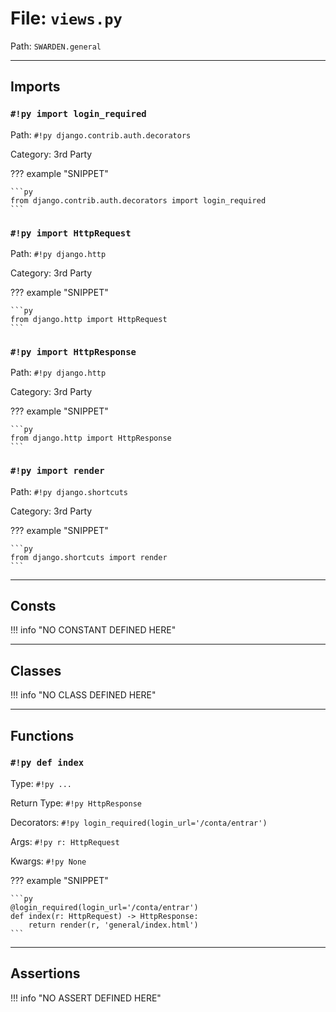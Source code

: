 
# File: `views.py`
Path: `SWARDEN.general`



---

## Imports

### `#!py import login_required`

Path: `#!py django.contrib.auth.decorators`

Category: 3rd Party

??? example "SNIPPET"

    ```py
    from django.contrib.auth.decorators import login_required
    ```

### `#!py import HttpRequest`

Path: `#!py django.http`

Category: 3rd Party

??? example "SNIPPET"

    ```py
    from django.http import HttpRequest
    ```

### `#!py import HttpResponse`

Path: `#!py django.http`

Category: 3rd Party

??? example "SNIPPET"

    ```py
    from django.http import HttpResponse
    ```

### `#!py import render`

Path: `#!py django.shortcuts`

Category: 3rd Party

??? example "SNIPPET"

    ```py
    from django.shortcuts import render
    ```



---

## Consts

!!! info "NO CONSTANT DEFINED HERE"

---

## Classes

!!! info "NO CLASS DEFINED HERE"

---

## Functions

### `#!py def index`

Type: `#!py ...`

Return Type: `#!py HttpResponse`

Decorators: `#!py login_required(login_url='/conta/entrar')`

Args: `#!py r: HttpRequest`

Kwargs: `#!py None`

??? example "SNIPPET"

    ```py
    @login_required(login_url='/conta/entrar')
    def index(r: HttpRequest) -> HttpResponse:
        return render(r, 'general/index.html')
    ```



---

## Assertions

!!! info "NO ASSERT DEFINED HERE"
